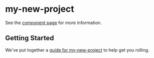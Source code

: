my-new-project
================

See the [component page](http://jomayma.github.io/my-new-project) for more information.

## Getting Started

We've put together a [guide for my-new-project](http://www.polymer-project.org/docs/start/reusableelements.html) to help get you rolling.
